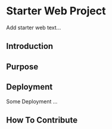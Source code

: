 # Starter Web Project

Add starter web text...

## Introduction

## Purpose

## Deployment

Some Deployment ...

## How To Contribute





